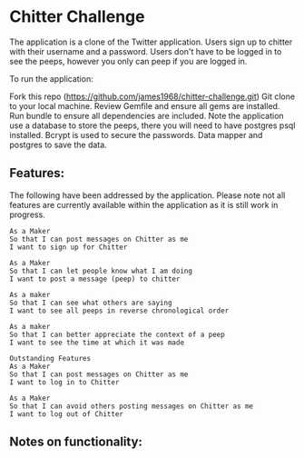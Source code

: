 Chitter Challenge
=================

The application is a clone of the Twitter application.  Users sign up to chitter with their username and a password. Users don't have to be logged in to see the peeps, however you only can peep if you are logged in.

To run the application:

Fork this repo (https://github.com/james1968/chitter-challenge.git)
Git clone to your local machine.
Review Gemfile and ensure all gems are installed.
Run bundle to ensure all dependencies are included.
Note the application use a database to store the peeps, there you will need to have postgres psql installed.
Bcrypt is used to secure the passwords.
Data mapper and postgres to save the data.

Features:
-------
The following have been addressed by the application.  Please note not all features are currently available within the application as it is still work in progress.
```
As a Maker
So that I can post messages on Chitter as me
I want to sign up for Chitter

As a Maker
So that I can let people know what I am doing  
I want to post a message (peep) to chitter

As a maker
So that I can see what others are saying  
I want to see all peeps in reverse chronological order

As a maker
So that I can better appreciate the context of a peep
I want to see the time at which it was made
```
```
Outstanding Features
As a Maker
So that I can post messages on Chitter as me
I want to log in to Chitter

As a Maker
So that I can avoid others posting messages on Chitter as me
I want to log out of Chitter
```
Notes on functionality:
------
